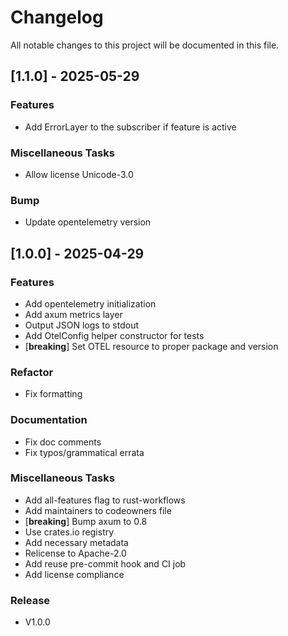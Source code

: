 <!--
SPDX-FileCopyrightText: 2025 Famedly GmbH (info@famedly.com)

SPDX-License-Identifier: Apache-2.0
SPDX-License-Identifier: CC0-1.0
-->

# Changelog

All notable changes to this project will be documented in this file.

## [1.1.0] - 2025-05-29

### Features

- Add ErrorLayer to the subscriber if feature is active

### Miscellaneous Tasks

- Allow license Unicode-3.0

### Bump

- Update opentelemetry version

## [1.0.0] - 2025-04-29

### Features

- Add opentelemetry initialization
- Add axum metrics layer
- Output JSON logs to stdout
- Add OtelConfig helper constructor for tests
- [**breaking**] Set OTEL resource to proper package and version

### Refactor

- Fix formatting

### Documentation

- Fix doc comments
- Fix typos/grammatical errata

### Miscellaneous Tasks

- Add all-features flag to rust-workflows
- Add maintainers to codeowners file
- [**breaking**] Bump axum to 0.8
- Use crates.io registry
- Add necessary metadata
- Relicense to Apache-2.0
- Add reuse pre-commit hook and CI job
- Add license compliance

### Release

- V1.0.0

<!-- generated by git-cliff -->
